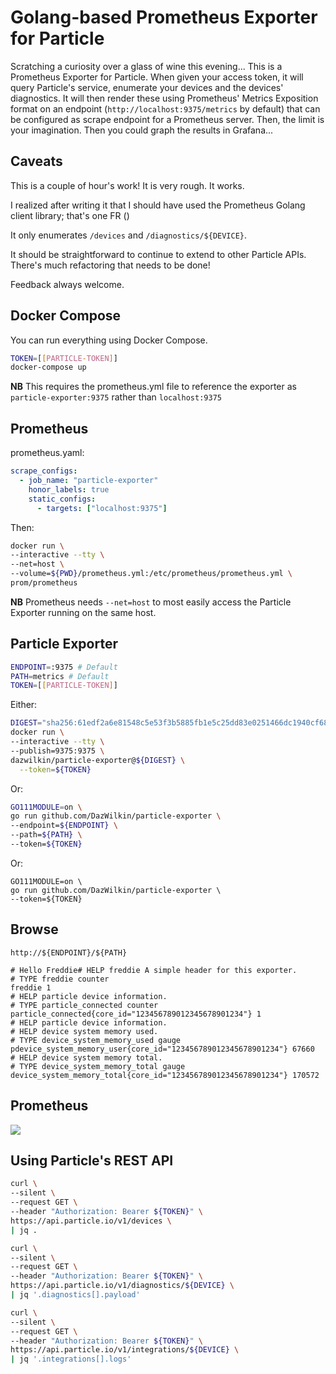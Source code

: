 # Golang-based Prometheus Exporter for Particle

Scratching a curiosity over a glass of wine this evening... This is a Prometheus Exporter for Particle. When given your access token, it will query Particle's service, enumerate your devices and the devices' diagnostics. It will then render these using Prometheus' Metrics Exposition format on an endpoint (`http://localhost:9375/metrics` by default) that can be configured as scrape endpoint for a Prometheus server. Then, the limit is your imagination. Then you could graph the results in Grafana...

## Caveats

This is a couple of hour's work! It is very rough. It works.

I realized after writing it that I should have used the Prometheus Golang client library; that's one FR ()

It only enumerates `/devices` and `/diagnostics/${DEVICE}`.

It should be straightforward to continue to extend to other Particle APIs. There's much refactoring that needs to be done!

Feedback always welcome.

## Docker Compose

You can run everything using Docker Compose.
```bash
TOKEN=[[PARTICLE-TOKEN]]
docker-compose up
```

**NB** This requires the prometheus.yml file to reference the exporter as `particle-exporter:9375` rather than `localhost:9375`

## Prometheus

prometheus.yaml:
```YAML
scrape_configs:
  - job_name: "particle-exporter"
    honor_labels: true
    static_configs:
      - targets: ["localhost:9375"]
```
Then:
```bash
docker run \
--interactive --tty \
--net=host \
--volume=${PWD}/prometheus.yml:/etc/prometheus/prometheus.yml \
prom/prometheus
```
**NB** Prometheus needs `--net=host` to most easily access the Particle Exporter running on the same host.

## Particle Exporter

```bash
ENDPOINT=:9375 # Default
PATH=metrics # Default
TOKEN=[[PARTICLE-TOKEN]]
```

Either:
```bash
DIGEST="sha256:61edf2a6e81548c5e53f3b5885fb1e5c25dd83e0251466dc1940cf68e7706399"
docker run \
--interactive --tty \
--publish=9375:9375 \
dazwilkin/particle-exporter@${DIGEST} \
  --token=${TOKEN}
```
Or:
```bash
GO111MODULE=on \
go run github.com/DazWilkin/particle-exporter \
--endpoint=${ENDPOINT} \
--path=${PATH} \
--token=${TOKEN}
```
Or:
```
GO111MODULE=on \
go run github.com/DazWilkin/particle-exporter \
--token=${TOKEN}
```

## Browse

```http://${ENDPOINT}/${PATH}```

```
# Hello Freddie# HELP freddie A simple header for this exporter.
# TYPE freddie counter
freddie 1
# HELP particle device information.
# TYPE particle_connected counter
particle_connected{core_id="123456789012345678901234"} 1
# HELP particle device information.
# HELP device system memory used.
# TYPE device_system_memory_used gauge
pdevice_system_memory_user{core_id="123456789012345678901234"} 67660
# HELP device system memory total.
# TYPE device_system_memory_total gauge
device_system_memory_total{core_id="123456789012345678901234"} 170572
```
## Prometheus

![](prometheus.targets.png) 


## Using Particle's REST API

```bash
curl \
--silent \
--request GET \
--header "Authorization: Bearer ${TOKEN}" \
https://api.particle.io/v1/devices \
| jq .
```

```bash
curl \
--silent \
--request GET \
--header "Authorization: Bearer ${TOKEN}" \
https://api.particle.io/v1/diagnostics/${DEVICE} \
| jq '.diagnostics[].payload'
```

```bash
curl \
--silent \
--request GET \
--header "Authorization: Bearer ${TOKEN}" \
https://api.particle.io/v1/integrations/${DEVICE} \
| jq '.integrations[].logs'
```
